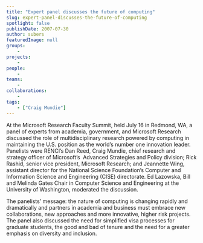 ```yaml
---
title: "Expert panel discusses the future of computing"
slug: expert-panel-discusses-the-future-of-computing
spotlight: false
publishDate: 2007-07-30
author: subers
featuredImage: null
groups:
    - 
projects:
    - 
people:
    - 
teams: 
    - 
collaborations:
    - 
tags:
    - ["Craig Mundie"]
---
```

At the Microsoft Research Faculty Summit, held July 16 in Redmond, WA, a panel of experts from academia, government, and Microsoft Research discussed the role of multidisciplinary research powered by computing in maintaining the U.S. position as the world’s number one innovation leader. Panelists were RENCI’s Dan Reed, Craig Mundie, chief research and strategy officer of Microsoft’s  Advanced Strategies and Policy division; Rick Rashid, senior vice president, Microsoft Research; and Jeannette Wing, assistant director for the National Science Foundation’s Computer and Information Science and Engineering (CISE) directorate. Ed Lazowska, Bill and Melinda Gates Chair in Computer Science and Engineering at the University of Washington, moderated the discussion.

<!--more-->

The panelists’ message: the nature of computing is changing rapidly and dramatically and partners in academia and business must embrace new collaborations, new approaches and more innovative, higher risk projects. The panel also discussed the need for simplified visa processes for graduate students, the good and bad of tenure and the need for a greater emphasis on diversity and inclusion.
